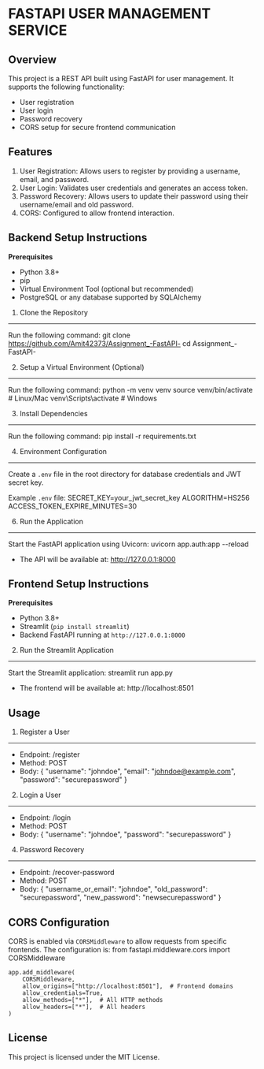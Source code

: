 FASTAPI USER MANAGEMENT SERVICE
=================================

Overview
--------
This project is a REST API built using FastAPI for user management. It supports the following functionality:
- User registration
- User login
- Password recovery
- CORS setup for secure frontend communication

Features
--------
1. User Registration: Allows users to register by providing a username, email, and password.
2. User Login: Validates user credentials and generates an access token.
4. Password Recovery: Allows users to update their password using their username/email and old password.
5. CORS: Configured to allow frontend interaction.

Backend Setup Instructions
------------------

**Prerequisites**
- Python 3.8+
- pip
- Virtual Environment Tool (optional but recommended)
- PostgreSQL or any database supported by SQLAlchemy

1. Clone the Repository
------------------------
Run the following command:
    git clone https://github.com/Amit42373/Assignment_-FastAPI-
    cd Assignment_-FastAPI-

2. Setup a Virtual Environment (Optional)
-----------------------------------------
Run the following command:
    python -m venv venv
    source venv/bin/activate  # Linux/Mac
    venv\Scripts\activate     # Windows

3. Install Dependencies
------------------------
Run the following command:
    pip install -r requirements.txt

4. Environment Configuration
-----------------------------
Create a `.env` file in the root directory for database credentials and JWT secret key.

Example `.env` file:
    SECRET_KEY=your_jwt_secret_key
    ALGORITHM=HS256
    ACCESS_TOKEN_EXPIRE_MINUTES=30

6. Run the Application
-----------------------
Start the FastAPI application using Uvicorn:
    uvicorn app.auth:app --reload
- The API will be available at: http://127.0.0.1:8000


Frontend Setup Instructions
---------------------------

**Prerequisites**
- Python 3.8+
- Streamlit (`pip install streamlit`)
- Backend FastAPI running at `http://127.0.0.1:8000`

2. Run the Streamlit Application
--------------------------------
Start the Streamlit application:
    streamlit run app.py
- The frontend will be available at: http://localhost:8501


Usage
-----

1. Register a User
------------------
- Endpoint: /register
- Method: POST
- Body:
    {
        "username": "johndoe",
        "email": "johndoe@example.com",
        "password": "securepassword"
    }

2. Login a User
---------------
- Endpoint: /login
- Method: POST
- Body:
    {
        "username": "johndoe",
        "password": "securepassword"
    }

4. Password Recovery
--------------------
- Endpoint: /recover-password
- Method: POST
- Body:
    {
        "username_or_email": "johndoe",
        "old_password": "securepassword",
        "new_password": "newsecurepassword"
    }

CORS Configuration
-------------------
CORS is enabled via `CORSMiddleware` to allow requests from specific frontends. The configuration is:
    from fastapi.middleware.cors import CORSMiddleware

    app.add_middleware(
        CORSMiddleware,
        allow_origins=["http://localhost:8501"],  # Frontend domains
        allow_credentials=True,
        allow_methods=["*"],  # All HTTP methods
        allow_headers=["*"],  # All headers
    )

License
-------
This project is licensed under the MIT License.
